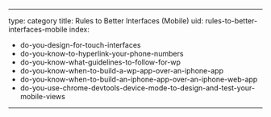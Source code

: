 
---
type: category
title: Rules to Better Interfaces (Mobile)
uid: rules-to-better-interfaces-mobile
index:
 - do-you-design-for-touch-interfaces
 - do-you-know-to-hyperlink-your-phone-numbers
 - do-you-know-what-guidelines-to-follow-for-wp
 - do-you-know-when-to-build-a-wp-app-over-an-iphone-app
 - do-you-know-when-to-build-an-iphone-app-over-an-iphone-web-app
 - do-you-use-chrome-devtools-device-mode-to-design-and-test-your-mobile-views
---



